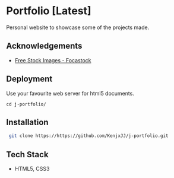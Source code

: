 # Portfolio [Latest]

Personal website to showcase some of the projects made.

## Acknowledgements

 - [Free Stock Images - Focastock](https://focastock.com)
 

## Deployment
Use your favourite web server for html5 documents.
``` 
cd j-portfolio/ 

```


## Installation


```bash
 git clone https://https://github.com/KenjxJJ/j-portfolio.git
```
    
## Tech Stack

- HTML5, CSS3
